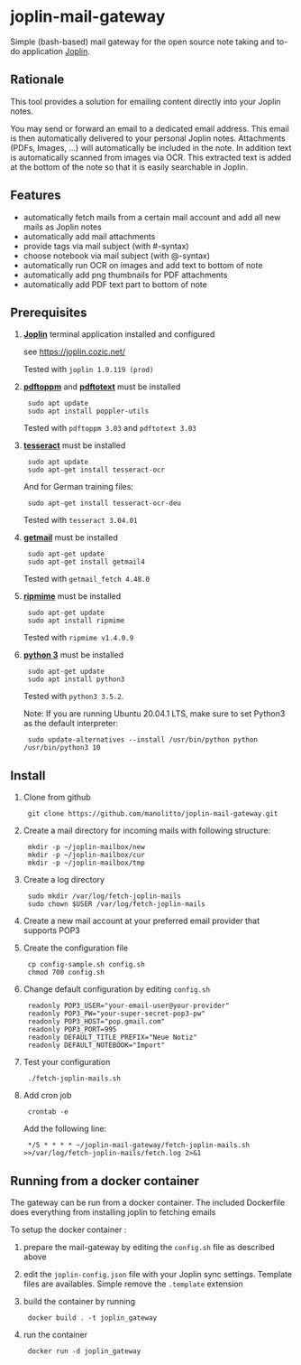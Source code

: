# joplin-mail-gateway

Simple (bash-based) mail gateway for the open source note taking and to-do application
[Joplin](https://joplin.cozic.net/).

## Rationale

This tool provides a solution for emailing content directly into your Joplin notes.

You may send or forward an email to a dedicated email address. This email is then
automatically delivered to your personal Joplin notes. Attachments (PDFs, Images, ...)
will automatically be included in the note. In addition text is automatically
scanned from images via OCR. This extracted text is added at the bottom of the note so
that it is easily searchable in Joplin. 

## Features

- automatically fetch mails from a certain mail account and add all new mails as Joplin notes
- automatically add mail attachments
- provide tags via mail subject (with #-syntax)
- choose notebook via mail subject (with @-syntax)
- automatically run OCR on images and add text to bottom of note
- automatically add png thumbnails for PDF attachments
- automatically add PDF text part to bottom of note

## Prerequisites

1. [**Joplin**](https://joplin.cozic.net/) terminal application installed and configured

    see https://joplin.cozic.net/

    Tested with `joplin 1.0.119 (prod)`

2. [**pdftoppm**](https://poppler.freedesktop.org/) and [**pdftotext**](https://poppler.freedesktop.org/) must be installed

        sudo apt update
        sudo apt install poppler-utils

    Tested with `pdftoppm 3.03` and `pdftotext 3.03`    

4. [**tesseract**](https://github.com/tesseract-ocr/tesseract) must be installed

        sudo apt update
        sudo apt-get install tesseract-ocr
        
    And for German training files:
     
        sudo apt-get install tesseract-ocr-deu 

    Tested with `tesseract 3.04.01`

5. [**getmail**](http://pyropus.ca/software/getmail/) must be installed 

        sudo apt-get update
        sudo apt-get install getmail4

    Tested with `getmail_fetch 4.48.0`

6. [**ripmime**](https://github.com/inflex/ripMIME) must be installed

        sudo apt-get update
        sudo apt install ripmime

    Tested with `ripmime v1.4.0.9`

7. [**python 3**](https://www.python.org/) must be installed

        sudo apt-get update
        sudo apt install python3

    Tested with `python3 3.5.2`.
    
    Note: If you are running Ubuntu 20.04.1 LTS, make sure to set Python3 
    as the default interpreter:

        sudo update-alternatives --install /usr/bin/python python /usr/bin/python3 10                    
     

## Install

1. Clone from github

        git clone https://github.com/manolitto/joplin-mail-gateway.git
        
2. Create a mail directory for incoming mails with following structure:

        mkdir -p ~/joplin-mailbox/new
        mkdir -p ~/joplin-mailbox/cur
        mkdir -p ~/joplin-mailbox/tmp

3. Create a log directory

        sudo mkdir /var/log/fetch-joplin-mails
        sudo chown $USER /var/log/fetch-joplin-mails
        
4. Create a new mail account at your preferred email provider that supports POP3
        
5. Create the configuration file
        
        cp config-sample.sh config.sh
        chmod 700 config.sh 
        
5. Change default configuration by editing `config.sh`

        readonly POP3_USER="your-email-user@your-provider"
        readonly POP3_PW="your-super-secret-pop3-pw"
        readonly POP3_HOST="pop.gmail.com"
        readonly POP3_PORT=995
        readonly DEFAULT_TITLE_PREFIX="Neue Notiz"
        readonly DEFAULT_NOTEBOOK="Import"

7. Test your configuration
        
        ./fetch-joplin-mails.sh  
        
8. Add cron job

        crontab -e

    Add the following line:

        */5 * * * * ~/joplin-mail-gateway/fetch-joplin-mails.sh >>/var/log/fetch-joplin-mails/fetch.log 2>&1           

## Running from a docker container

The gateway can be run from a docker container. The included Dockerfile does everything from installing joplin to 
fetching emails

To setup the docker container :

1. prepare the mail-gateway by editing the `config.sh` file as described above

2. edit the `joplin-config.json` file with your Joplin sync settings. Template files are availables. Simple remove the `.template` extension

3. build the container by running

        docker build . -t joplin_gateway

4. run the container

        docker run -d joplin_gateway
